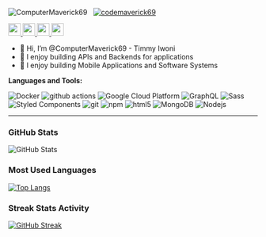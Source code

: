 <p align="left"> 
 <img src="https://komarev.com/ghpvc/?username=ComputerMaverick69&label=Profile%20views&color=0e75b6&style=flat" alt="ComputerMaverick69" /> &nbsp
 <a href="https://twitter.com/codemaverick69" target="blank"><img src="https://img.shields.io/twitter/follow/codemaverick69?logo=twitter&style=flat&     color=blueviolet" alt="codemaverick69" /></a> 
</p>

<p>
 <a href="https://www.twitter.com/codemaverick69">
  <img src="https://img.shields.io/badge/twitter-%231DA1F2.svg?&style=for-the-badge&logo=twitter&logoColor=white" height=25>
 </a> 
 <a href="https://www.linkedin.com/in/mokkapps">
  <img src="https://img.shields.io/badge/linkedin-%230077B5.svg?&style=for-the-badge&logo=linkedin&logoColor=white" height=25>
 </a> 
 <a href="https://www.instagram.com/timmy9ja/">
  <img src="https://img.shields.io/badge/instagram-%23E4405F.svg?&style=for-the-badge&logo=instagram&logoColor=white" height=25>
 </a> 
 <a href="https://medium.com/@timmyking8">
  <img src="https://img.shields.io/badge/medium-%2312100E.svg?&style=for-the-badge&logo=medium&logoColor=white" height=25>
 </a> 
</p>

- 👋 Hi, I’m @ComputerMaverick69 - Timmy Iwoni
- 👀 I enjoy building APIs and Backends for applications
- 👀 I enjoy building Mobile Applications and Software Systems

**Languages and Tools:** 
<p>
  <img alt="Docker" src="https://img.shields.io/badge/-Docker-46a2f1?style=flat-square&logo=docker&logoColor=white" />
  <img alt="github actions" src="https://img.shields.io/badge/-Github_Actions-2088FF?style=flat-square&logo=github-actions&logoColor=white" />
  <img alt="Google Cloud Platform" src="https://img.shields.io/badge/-Google_Cloud_Platform-1a73e8?style=flat-square&logo=google-cloud&logoColor=white" />
  <img alt="GraphQL" src="https://img.shields.io/badge/-GraphQL-E10098?style=flat-square&logo=graphql&logoColor=white" />
  <img alt="Sass" src="https://img.shields.io/badge/-Sass-CC6699?style=flat-square&logo=sass&logoColor=white" />
  <img alt="Styled Components" src="https://img.shields.io/badge/-Styled_Components-db7092?style=flat-square&logo=styled-components&logoColor=white" />
  <img alt="git" src="https://img.shields.io/badge/-Git-F05032?style=flat-square&logo=git&logoColor=white" />
  <img alt="npm" src="https://img.shields.io/badge/-NPM-CB3837?style=flat-square&logo=npm&logoColor=white" />
  <img alt="html5" src="https://img.shields.io/badge/-HTML5-E34F26?style=flat-square&logo=html5&logoColor=white" />
  <img alt="MongoDB" src="https://img.shields.io/badge/-MongoDB-13aa52?style=flat-square&logo=mongodb&logoColor=white" />
  <img alt="Nodejs" src="https://img.shields.io/badge/-Nodejs-43853d?style=flat-square&logo=Node.js&logoColor=white" />
</p>

<!-- - 🌱 I love PHP Laravel so much, They are my Language and Framework of choice.
- 👌 I'm really interested in the blockchain technology that I find myself making reserches concernig how to use it in solving local problems.
- 😍 I would also want to mention this special project that I was a part of - <b>iQuest</b>, you would check it out here <b>https://iquest.com.ng</b>
- 🎍 My goal is simple: build solutions to the problems I've been exposed to and find joy in seeing people using it, when it's actually solving a problem.
- 🙃 I have a target of building a really useful Laravel Package before the end of 2022, I want other developers to use some piece of my code as I've had the privilege to use others'.
- 💞️ When I'm not coding, I'm writing poetry or a short story, or you might find me playing the guitar
- 📫 You can reach me on <a href="https://wa.me/2348130138694" target="_blank">Whatsapp</a> or through my website <b>https://reevatech.africa </b> -->
---

### GitHub Stats
![GitHub Stats](https://github-readme-stats-phi-six.vercel.app/api?username=ComputerMaverick69&show_icons=true&hide_border=true&count_private=true&theme=tokyonight)

### Most Used Languages
[![Top Langs](https://github-readme-stats.vercel.app/api/top-langs/?username=ComputerMaverick69&hide_border=true&theme=tokyonight&layout=compact)](https://github.com/computermaverick69/github-readme-stats)

### Streak Stats Activity
[![GitHub Streak](http://github-readme-streak-stats.herokuapp.com?user=ComputerMaverick69&hide_border=true&theme=tokyonight&date_format=M%20j%5B%2C%20Y%5D)](https://git.io/streak-stats)

<!--
**ComputerMaverick69/ComputerMaverick69** is a ✨ _special_ ✨ repository because its `README.md` (this file) appears on your GitHub profile.

Here are some ideas to get you started:

- 🔭 I’m currently working on ...
- 🌱 I’m currently learning ...
- 👯 I’m looking to collaborate on ...
- 🤔 I’m looking for help with ...
- 💬 Ask me about ...
- 📫 How to reach me: ...
- 😄 Pronouns: ...
- ⚡ Fun fact: ...
-->
